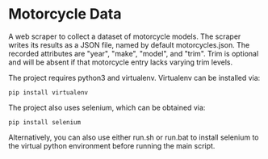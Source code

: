 # Motorcycle Data
A web scraper to collect a dataset of motorcycle models. The scraper writes its results as a JSON file, named by default motorcycles.json. The recorded attributes are "year", "make", "model", and "trim". Trim is optional and will be absent if that motorcycle entry lacks varying trim levels.

The project requires python3 and virtualenv. Virtualenv can be installed via:

`pip install virtualenv`

The project also uses selenium, which can be obtained via:

`pip install selenium`

Alternatively, you can also use either run.sh or run.bat to install selenium to the virtual python environment before running the main script.